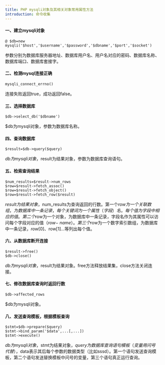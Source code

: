 ```yaml
---
title: PHP mysqli对象及其相关对象常用属性方法
introduction: 命令收集
---
```


#### 一、建立mysqli对象
	@ $db=new mysqli('$host','$username','$password','$dbname','$port','$socket')
参数分别为数据库服务器地址、数据库用户名、用户名对应的密码、数据库名称、数据库端口、数据库套接字。

#### 二、检测mysql连接正确
	mysqli_connect_errno()
连接失败返回true，成功返回false。

#### 三、选择数据库
	$db->select_db('$dbname')
$db为mysqli对象，参数为数据库名称。

#### 四、查询数据库
	$result=$db->query($query)
$db为mysqli对象，$result为结果对象，参数为数据库查询语句。

#### 五、检索查询结果
	$num_results=$result->num_rows
	$row=$result->fetch_assoc()
	$row=$result->fetch_object()
	$row=$result->fetch_row($result)
$result为结果对象，$num\_results为查询返回的行数。第一个$row为一个关联数组，为数据库中一条记录，每个关键词为一个属性（字段）名，每个值为字段中相应的值。第二个$row为一个对象，为数据库中一条记录，字段名作为其属性可以访问每个字段对应的值（$row-\>name）。第三个$row为一个数字索引数组，为数据库中一条记录，$row[0]、$row[1]…等列出每个值。

#### 六、从数据库断开连接
	$result->free()
	$db->close()
$db为mysqli对象，$result为结果对象。free方法释放结果集，close方法关闭连接。

#### 七、修改数据库查询时返回行数
	$db->affected_rows
$db为mysqli对象。

#### 八、发送查询模板，根据模板查询
	$stmt=$db->prepare($query)
	$stmt->bind_param('$data',...[,...])
	$stmt->execute()
$db为mysqli对象，$stmt为结果对象，$query为数据库查询语句模板（变量用问号代替），$data表示其后每个参数的数据类型（比如sssd）。第一个语句发送查询模板，第二个语句发送替换模板中问号的变量，第三个语句真正运行查询。
